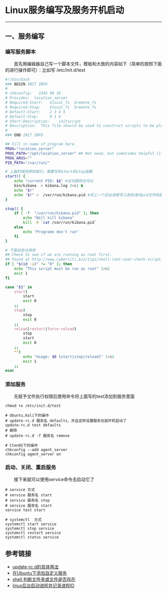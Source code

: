 # Linux服务编写及服务开机启动
***
## 一、服务编写
### 编写服务脚本
&ensp;&ensp;&ensp;&ensp;首先用编辑器自己写一个脚本文件，模板和大致的内容如下（简单的按照下面的进行操作即可）：比如写 /etc/init.d/test

```sh
#!/bin/bash
### BEGIN INIT INFO
#
# chkconfig:   2345 90 10
# Provides:  location_server
# Required-Start:   $local_fs  $remote_fs
# Required-Stop:    $local_fs  $remote_fs
# Default-Start:    2 3 4 5
# Default-Stop:     0 1 6
# Short-Description:    initscript
# Description:  This file should be used to construct scripts to be placed in /etc/init.d.
#
### END INIT INFO

## Fill in name of program here.
PROG="location_server"
PROG_PATH="/opt/location_server" ## Not need, but sometimes helpful (if $PROG resides in /opt for example).
PROG_ARGS="" 
PID_PATH="/var/run/"

# 上面的保持原样就行，需要写的start和stop函数
start() {
    echo "current PID: $$" #这句删除也可以
    bin/kibana  > kibana.log 2>&1 &
    echo "$!"
    echo "$!" >  /var/run/kibana.pid #将上一个后台进程写入到标准的pid文件和路径中
}

stop() {
    if [ -f  "/var/run/kibana.pid" ]; then
        echo "Will kill kibana"
        kill -9 `cat /var/run/kibana.pid`
    else
        echo "Programe don't run"
    fi
}

# 下面这些也用改
## Check to see if we are running as root first.
## Found at http://www.cyberciti.biz/tips/shell-root-user-check-script.html
if [ "$(id -u)" != "0" ]; then
    echo "This script must be run as root" 1>&2
    exit 1
fi

case "$1" in
    start)
        start
        exit 0
    ;;
    stop)
        stop
        exit 0
    ;;
    reload|restart|force-reload)
        stop
        start
        exit 0
    ;;
    **)
        echo "Usage: $0 {start|stop|reload}" 1>&2
        exit 1
    ;;
esac
```

### 添加服务
&ensp;&ensp;&ensp;&ensp;先赋予文件执行权限后使用命令将上面写的test添加到服务里面

```
chmod +x /etc/init.d/test

# Ubuntu,Kali下的操作
# update-rc.d 服务名 defaults，并且这样设置服务也就开机启动了
update-rc.d test defaults
# 删除
# update-rc.d -f 服务名 remove

# CtenOS下的操作
chkconfig --add agent_server
chkconfig agent_server on
```

### 启动、关闭、重启服务
&ensp;&ensp;&ensp;&ensp;接下来就可以使用service命令去启动它了

```
# service 方式
# service 服务名 start
# service 服务名 stop
# service 服务名 start
service test start

# systemctl  方式
systemctl start service
systemctl stop service
systemctl restart service
systemctl status service
```

## 参考链接
- [update-rc.d的具体用法](https://blog.csdn.net/xiongping_/article/details/50392908)
- [在Ubuntu下添加自定义服务](https://blog.csdn.net/xkjcf/article/details/78698232)
- [shell 判断文件夹或文件是否存在](https://www.cnblogs.com/37yan/p/6962563.html)
- [linux后台启动进程并记录进程ID](https://blog.csdn.net/u013066244/article/details/69562364)
